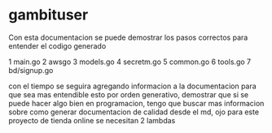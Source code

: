 # gambituser




Con esta documentacion  se puede demostrar los pasos correctos para entender el codigo generado

1 main.go
2 awsgo
3 models.go
4 secretm.go
5 common.go
6 tools.go
7 bd/signup.go


con el tiempo se seguira agregando informacion a la documentacion para que sea mas entendible esto por orden generativo, demostrar que si se puede hacer algo bien en programacion, tengo que buscar mas informacion sobre como generar documentacion de calidad desde el md, ojo para este proyecto de tienda online se necesitan 2 lambdas